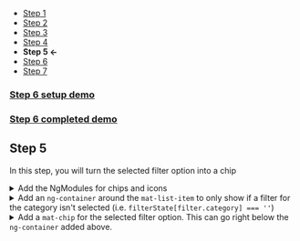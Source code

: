 * [Step 1](./step_1.md)
* [Step 2](./step_2.md)
* [Step 3](./step_3.md)
* [Step 4](./step_4.md)
* **Step 5 <-**
* [Step 6](./step_6.md)
* [Step 7](./step_7.md)

### <a href="https://stackblitz.com/github/rnocc/blast-off-with-am/tree/step-5" target="_blank">Step 6 setup demo</a>
### <a href="https://stackblitz.com/github/rnocc/blast-off-with-am/tree/step-6" target="_blank">Step 6 completed demo</a>

## Step 5

In this step, you will turn the selected filter option into a chip
<details><summary>Add the NgModules for chips and icons </summary>

`app.module.ts` 

```ts


import { MatChipsModule } from '@angular/material/chips'; 
import { MatIconModule } from '@angular/material/icon';

@NgModule({
  ...
  imports: [
    ...
    MatChipsModule,
    MatIconModule
  ],
  ...
})
```
</details>
<details><summary>Add an <code>ng-container</code> around the <code>mat-list-item</code> to only show if a filter for the category isn't selected (i.e. <code>filterState[filter.category] === ''</code>)</summary>

`app\app.component.html` 

```html
  <ng-container *ngIf="filterState[filter.category] === ''; else chip">
    <mat-list-item>
      ...
    </mat-list-item>
  </ng-container>
```
</details>

<details><summary>Add a <code>mat-chip</code> for the selected filter option. This can go right below the <code>ng-container</code> added above.</summary>

`app\app.component.html` 

```html
  <ng-template #chip>
    <mat-chip-list>
      <ng-container *ngFor="let val of filter.options">
        <mat-chip *ngIf="filterState[filter.category] === val" (removed)="changeFilter(filter.category, '')">
          {{val}}
          <mat-icon matChipRemove>cancel</mat-icon>
        </mat-chip>
      </ng-container>
    </mat-chip-list>
  </ng-template>
```
</details>

